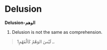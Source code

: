 Delusion
========

**Delusion-الوهم**

1. Delusion is not the same as comprehension.

> 1ـ لَيْسَ الوَهْمُ كَالْفَهْمِ.


